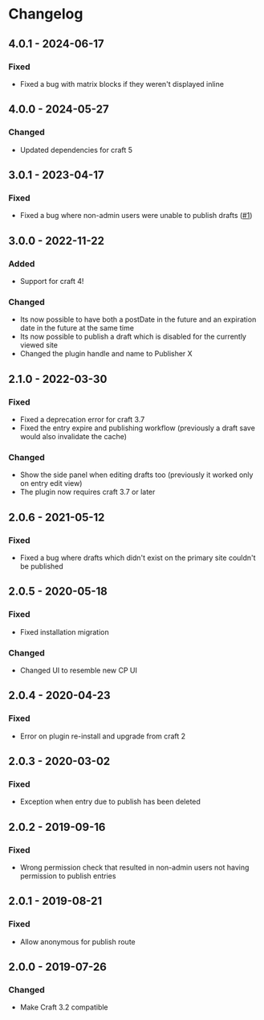 # Changelog

## 4.0.1 - 2024-06-17
### Fixed
- Fixed a bug with matrix blocks if they weren't displayed inline

## 4.0.0 - 2024-05-27
### Changed
- Updated dependencies for craft 5

## 3.0.1 - 2023-04-17
### Fixed
- Fixed a bug where non-admin users were unable to publish drafts ([#1](https://github.com/neustadt-swiss/craft-publisher/issues/1))

## 3.0.0 - 2022-11-22
### Added
- Support for craft 4!

### Changed
- Its now possible to have both a postDate in the future and an expiration date in the future at the same time
- Its now possible to publish a draft which is disabled for the currently viewed site
- Changed the plugin handle and name to Publisher X

## 2.1.0 - 2022-03-30
### Fixed
- Fixed a deprecation error for craft 3.7
- Fixed the entry expire and publishing workflow (previously a draft save would also invalidate the cache)

### Changed
- Show the side panel when editing drafts too (previously it worked only on entry edit view)
- The plugin now requires craft 3.7 or later

## 2.0.6 - 2021-05-12
### Fixed
- Fixed a bug where drafts which didn't exist on the primary site couldn't be published

## 2.0.5 - 2020-05-18
### Fixed
- Fixed installation migration

### Changed
- Changed UI to resemble new CP UI

## 2.0.4 - 2020-04-23
### Fixed
- Error on plugin re-install and upgrade from craft 2

## 2.0.3 - 2020-03-02
### Fixed
- Exception when entry due to publish has been deleted

## 2.0.2 - 2019-09-16
### Fixed
- Wrong permission check that resulted in non-admin users not having permission to publish entries

## 2.0.1 - 2019-08-21
### Fixed
- Allow anonymous for publish route

## 2.0.0 - 2019-07-26
### Changed
- Make Craft 3.2 compatible
